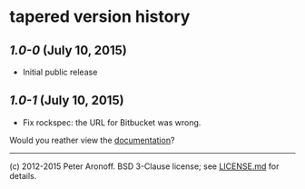 # tapered version history

## *1.0-0* (July 10, 2015)

+ Initial public release

## *1.0-1* (July 10, 2015)

+ Fix rockspec: the URL for Bitbucket was wrong.

Would you reather view the [documentation][d]?

[d]: /README.md
---

(c) 2012-2015 Peter Aronoff. BSD 3-Clause license; see [LICENSE.md][l] for
details.

[l]: /LICENSE.md
